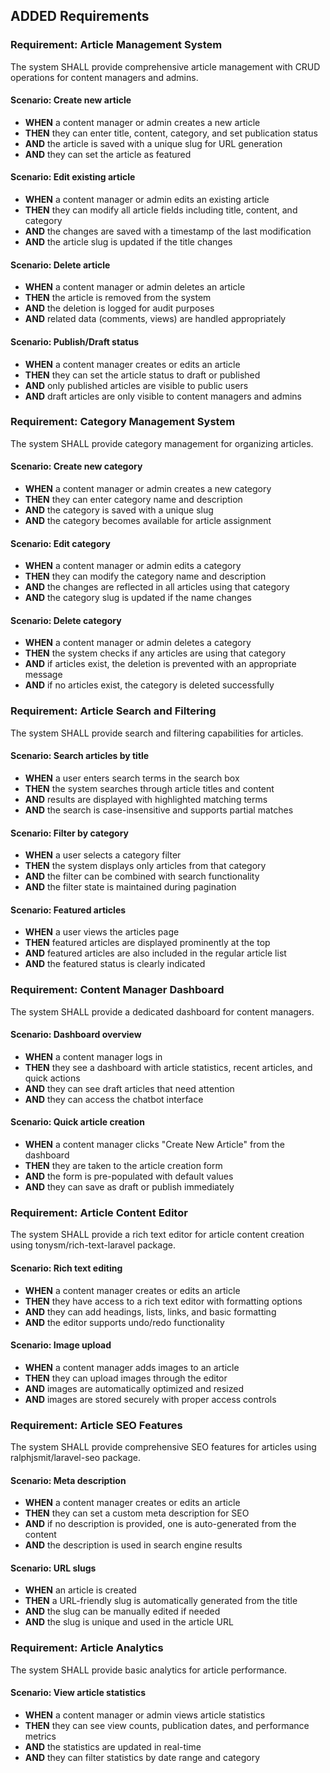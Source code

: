 ## ADDED Requirements

### Requirement: Article Management System
The system SHALL provide comprehensive article management with CRUD operations for content managers and admins.

#### Scenario: Create new article
- **WHEN** a content manager or admin creates a new article
- **THEN** they can enter title, content, category, and set publication status
- **AND** the article is saved with a unique slug for URL generation
- **AND** they can set the article as featured

#### Scenario: Edit existing article
- **WHEN** a content manager or admin edits an existing article
- **THEN** they can modify all article fields including title, content, and category
- **AND** the changes are saved with a timestamp of the last modification
- **AND** the article slug is updated if the title changes

#### Scenario: Delete article
- **WHEN** a content manager or admin deletes an article
- **THEN** the article is removed from the system
- **AND** the deletion is logged for audit purposes
- **AND** related data (comments, views) are handled appropriately

#### Scenario: Publish/Draft status
- **WHEN** a content manager creates or edits an article
- **THEN** they can set the article status to draft or published
- **AND** only published articles are visible to public users
- **AND** draft articles are only visible to content managers and admins

### Requirement: Category Management System
The system SHALL provide category management for organizing articles.

#### Scenario: Create new category
- **WHEN** a content manager or admin creates a new category
- **THEN** they can enter category name and description
- **AND** the category is saved with a unique slug
- **AND** the category becomes available for article assignment

#### Scenario: Edit category
- **WHEN** a content manager or admin edits a category
- **THEN** they can modify the category name and description
- **AND** the changes are reflected in all articles using that category
- **AND** the category slug is updated if the name changes

#### Scenario: Delete category
- **WHEN** a content manager or admin deletes a category
- **THEN** the system checks if any articles are using that category
- **AND** if articles exist, the deletion is prevented with an appropriate message
- **AND** if no articles exist, the category is deleted successfully

### Requirement: Article Search and Filtering
The system SHALL provide search and filtering capabilities for articles.

#### Scenario: Search articles by title
- **WHEN** a user enters search terms in the search box
- **THEN** the system searches through article titles and content
- **AND** results are displayed with highlighted matching terms
- **AND** the search is case-insensitive and supports partial matches

#### Scenario: Filter by category
- **WHEN** a user selects a category filter
- **THEN** the system displays only articles from that category
- **AND** the filter can be combined with search functionality
- **AND** the filter state is maintained during pagination

#### Scenario: Featured articles
- **WHEN** a user views the articles page
- **THEN** featured articles are displayed prominently at the top
- **AND** featured articles are also included in the regular article list
- **AND** the featured status is clearly indicated

### Requirement: Content Manager Dashboard
The system SHALL provide a dedicated dashboard for content managers.

#### Scenario: Dashboard overview
- **WHEN** a content manager logs in
- **THEN** they see a dashboard with article statistics, recent articles, and quick actions
- **AND** they can see draft articles that need attention
- **AND** they can access the chatbot interface

#### Scenario: Quick article creation
- **WHEN** a content manager clicks "Create New Article" from the dashboard
- **THEN** they are taken to the article creation form
- **AND** the form is pre-populated with default values
- **AND** they can save as draft or publish immediately

### Requirement: Article Content Editor
The system SHALL provide a rich text editor for article content creation using tonysm/rich-text-laravel package.

#### Scenario: Rich text editing
- **WHEN** a content manager creates or edits an article
- **THEN** they have access to a rich text editor with formatting options
- **AND** they can add headings, lists, links, and basic formatting
- **AND** the editor supports undo/redo functionality

#### Scenario: Image upload
- **WHEN** a content manager adds images to an article
- **THEN** they can upload images through the editor
- **AND** images are automatically optimized and resized
- **AND** images are stored securely with proper access controls

### Requirement: Article SEO Features
The system SHALL provide comprehensive SEO features for articles using ralphjsmit/laravel-seo package.

#### Scenario: Meta description
- **WHEN** a content manager creates or edits an article
- **THEN** they can set a custom meta description for SEO
- **AND** if no description is provided, one is auto-generated from the content
- **AND** the description is used in search engine results

#### Scenario: URL slugs
- **WHEN** an article is created
- **THEN** a URL-friendly slug is automatically generated from the title
- **AND** the slug can be manually edited if needed
- **AND** the slug is unique and used in the article URL

### Requirement: Article Analytics
The system SHALL provide basic analytics for article performance.

#### Scenario: View article statistics
- **WHEN** a content manager or admin views article statistics
- **THEN** they can see view counts, publication dates, and performance metrics
- **AND** the statistics are updated in real-time
- **AND** they can filter statistics by date range and category
